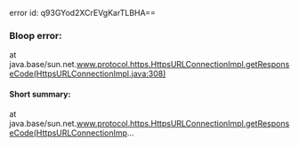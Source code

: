 error id: q93GYod2XCrEVgKarTLBHA==
### Bloop error:

at java.base/sun.net.www.protocol.https.HttpsURLConnectionImpl.getResponseCode(HttpsURLConnectionImpl.java:308)
#### Short summary: 

at java.base/sun.net.www.protocol.https.HttpsURLConnectionImpl.getResponseCode(HttpsURLConnectionImp...